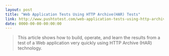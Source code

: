 ```yaml
---
layout: post
title: "Web Application Tests Using HTTP Archive(HAR) Tests"
link: http://www.pushtotest.com/web-application-tests-using-http-archive-har-test
date: 0000-00-00-00:00:00
---
```


> This article shows how to build, operate, and learn the results from a test of a Web application very quickly using HTTP Archive (HAR) technology.
